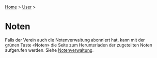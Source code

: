 [Home](/) > [User](/user) >

# Noten

Falls der Verein auch die Notenverwaltung abonniert hat, kann mit der grünen Taste «Noten» die Seite zum Herunterladen der zugeteilten Noten aufgerufen werden. Siehe [Notenverwaltung](/noten).